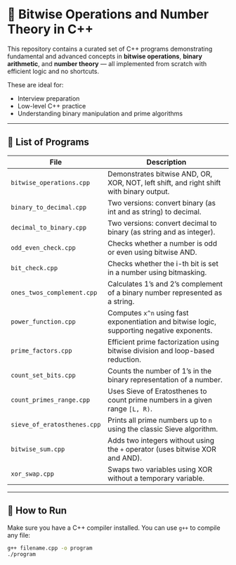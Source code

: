 # 🔢 Bitwise Operations and Number Theory in C++

This repository contains a curated set of C++ programs demonstrating fundamental and advanced concepts in **bitwise operations**, **binary arithmetic**, and **number theory** — all implemented from scratch with efficient logic and no shortcuts.

These are ideal for:
- Interview preparation
- Low-level C++ practice
- Understanding binary manipulation and prime algorithms

---

## 📁 List of Programs

| File | Description |
|------|-------------|
| `bitwise_operations.cpp` | Demonstrates bitwise AND, OR, XOR, NOT, left shift, and right shift with binary output. |
| `binary_to_decimal.cpp` | Two versions: convert binary (as int and as string) to decimal. |
| `decimal_to_binary.cpp` | Two versions: convert decimal to binary (as string and as integer). |
| `odd_even_check.cpp` | Checks whether a number is odd or even using bitwise AND. |
| `bit_check.cpp` | Checks whether the i-th bit is set in a number using bitmasking. |
| `ones_twos_complement.cpp` | Calculates 1’s and 2’s complement of a binary number represented as a string. |
| `power_function.cpp` | Computes `x^n` using fast exponentiation and bitwise logic, supporting negative exponents. |
| `prime_factors.cpp` | Efficient prime factorization using bitwise division and loop-based reduction. |
| `count_set_bits.cpp` | Counts the number of 1’s in the binary representation of a number. |
| `count_primes_range.cpp` | Uses Sieve of Eratosthenes to count prime numbers in a given range `[L, R)`. |
| `sieve_of_eratosthenes.cpp` | Prints all prime numbers up to `n` using the classic Sieve algorithm. |
| `bitwise_sum.cpp` | Adds two integers without using the `+` operator (uses bitwise XOR and AND). |
| `xor_swap.cpp` | Swaps two variables using XOR without a temporary variable. |

---

## 🚀 How to Run

Make sure you have a C++ compiler installed. You can use `g++` to compile any file:

```bash
g++ filename.cpp -o program
./program
